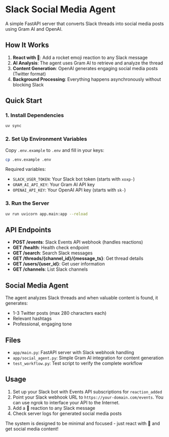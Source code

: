 # Slack Social Media Agent

A simple FastAPI server that converts Slack threads into social media posts using Gram AI and OpenAI.

## How It Works

1. **React with 🚀**: Add a rocket emoji reaction to any Slack message
2. **AI Analysis**: The agent uses Gram AI to retrieve and analyze the thread
3. **Content Generation**: OpenAI generates engaging social media posts (Twitter format)
4. **Background Processing**: Everything happens asynchronously without blocking Slack

## Quick Start

### 1. Install Dependencies

```bash
uv sync
```

### 2. Set Up Environment Variables

Copy `.env.example` to `.env` and fill in your keys:

```bash
cp .env.example .env
```

Required variables:

- `SLACK_USER_TOKEN`: Your Slack bot token (starts with `xoxp-`)
- `GRAM_AI_API_KEY`: Your Gram AI API key
- `OPENAI_API_KEY`: Your OpenAI API key (starts with `sk-`)

### 3. Run the Server

```bash
uv run uvicorn app.main:app --reload
```

## API Endpoints

- **POST /events**: Slack Events API webhook (handles reactions)
- **GET /health**: Health check endpoint
- **GET /search**: Search Slack messages
- **GET /threads/{channel_id}/{message_ts}**: Get thread details
- **GET /users/{user_id}**: Get user information
- **GET /channels**: List Slack channels

## Social Media Agent

The agent analyzes Slack threads and when valuable content is found, it generates:

- 1-3 Twitter posts (max 280 characters each)
- Relevant hashtags
- Professional, engaging tone

## Files

- `app/main.py`: FastAPI server with Slack webhook handling
- `app/social_agent.py`: Simple Gram AI integration for content generation
- `test_workflow.py`: Test script to verify the complete workflow

## Usage

1. Set up your Slack bot with Events API subscriptions for `reaction_added`
2. Point your Slack webhook URL to `https://your-domain.com/events`. You can use ngrok to interface your API to the Internet.
3. Add a 🚀 reaction to any Slack message
4. Check server logs for generated social media posts

The system is designed to be minimal and focused - just react with 🚀 and get social media content!
